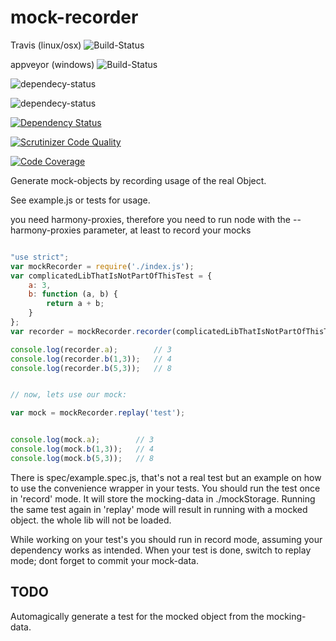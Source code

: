 # mock-recorder
Travis (linux/osx) ![Build-Status](https://api.travis-ci.org/schorsch3000/mock-recorder.svg "Build-Status")

appveyor (windows) ![Build-Status](https://ci.appveyor.com/api/projects/status/github/schorsch3000/mock-recorder?svg=true "Build-Status")

![dependecy-status](https://david-dm.org/schorsch3000/mock-recorder/dev-status.svg "dependecy-status")

![dependecy-status](https://david-dm.org/schorsch3000/mock-recorder.svg "dependecy-status")

[![Dependency Status](https://www.versioneye.com/user/projects/5785db606edb08004191de1c/badge.svg?style=flat-square)](https://www.versioneye.com/user/projects/5785db606edb08004191de1c)

[![Scrutinizer Code Quality](https://scrutinizer-ci.com/g/schorsch3000/mock-recorder/badges/quality-score.png?b=master)](https://scrutinizer-ci.com/g/schorsch3000/mock-recorder/?branch=master)

[![Code Coverage](https://scrutinizer-ci.com/g/schorsch3000/mock-recorder/badges/coverage.png?b=master)](https://scrutinizer-ci.com/g/schorsch3000/mock-recorder/?branch=master)


Generate mock-objects by recording usage of the real Object.

See example.js or tests for usage.

you need harmony-proxies, therefore you need to run node with the --harmony-proxies parameter, at least to record your mocks

```javascript

"use strict";
var mockRecorder = require('./index.js');
var complicatedLibThatIsNotPartOfThisTest = {
    a: 3,
    b: function (a, b) {
        return a + b;
    }
};
var recorder = mockRecorder.recorder(complicatedLibThatIsNotPartOfThisTest, "test");

console.log(recorder.a);        // 3
console.log(recorder.b(1,3));   // 4
console.log(recorder.b(5,3));   // 8


// now, lets use our mock:

var mock = mockRecorder.replay('test');


console.log(mock.a);        // 3
console.log(mock.b(1,3));   // 4
console.log(mock.b(5,3));   // 8

```

There is spec/example.spec.js, that's not a real test but an example on how to use the convenience wrapper in your tests.
You should run the test once in 'record' mode. It will store the mocking-data in ./mockStorage.
Running the same test again in 'replay' mode will result in running with a mocked object. the whole lib will not be loaded.


While working on your test's you should run in record mode, assuming your dependency works as intended.
When your test is done, switch to replay mode; dont forget to commit your mock-data.



## TODO
Automagically generate a test for the mocked object from the mocking-data.